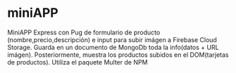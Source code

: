 # miniAPP
MiniAPP Express con Pug de formulario de producto (nombre,precio,descripción) e input para subir imágen a Firebase Cloud Storage. Guarda en un documento de MongoDb toda la info(datos + URL imágen).
Posteriormente, muestra los productos subidos en el DOM(tarjetas de productos).
Utiliza el paquete Multer de NPM
